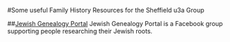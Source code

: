 #Some useful Family History Resources for the Sheffield u3a Group

##[Jewish Genealogy Portal](https://www.facebook.com/groups/JewishGenealogyPortal)
Jewish Genealogy Portal is a Facebook group supporting people researching their Jewish roots. 
